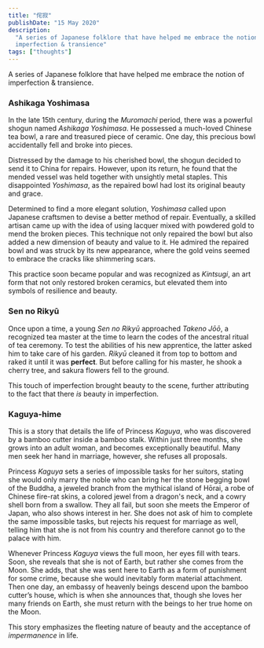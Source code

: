```yaml
---
title: "侘寂"
publishDate: "15 May 2020"
description:
  "A series of Japanese folklore that have helped me embrace the notion of
  imperfection & transience"
tags: ["thoughts"]
---
```


A series of Japanese folklore that have helped me embrace the notion of
imperfection & transience.

### Ashikaga Yoshimasa

In the late 15th century, during the _Muromachi_ period, there was a powerful
shogun named _Ashikaga Yoshimasa_. He possessed a much-loved Chinese tea bowl, a
rare and treasured piece of ceramic. One day, this precious bowl accidentally
fell and broke into pieces.

Distressed by the damage to his cherished bowl, the shogun decided to send it to
China for repairs. However, upon its return, he found that the mended vessel was
held together with unsightly metal staples. This disappointed _Yoshimasa_, as
the repaired bowl had lost its original beauty and grace.

Determined to find a more elegant solution, _Yoshimasa_ called upon Japanese
craftsmen to devise a better method of repair. Eventually, a skilled artisan
came up with the idea of using lacquer mixed with powdered gold to mend the
broken pieces. This technique not only repaired the bowl but also added a new
dimension of beauty and value to it. He admired the repaired bowl and was struck
by its new appearance, where the gold veins seemed to embrace the cracks like
shimmering scars.

This practice soon became popular and was recognized as _Kintsugi_, an art form
that not only restored broken ceramics, but elevated them into symbols of
resilience and beauty.

### Sen no Rikyū

Once upon a time, a young _Sen no Rikyū_ approached _Takeno Jōō_, a recognized
tea master at the time to learn the codes of the ancestral ritual of tea
ceremony. To test the abilities of his new apprentice, the latter asked him to
take care of his garden. _Rikyū_ cleaned it from top to bottom and raked it
until it was **perfect**. But before calling for his master, he shook a cherry
tree, and sakura flowers fell to the ground.

This touch of imperfection brought beauty to the scene, further attributing to
the fact that there _is_ beauty in imperfection.

### Kaguya-hime

This is a story that details the life of Princess _Kaguya_, who was discovered
by a bamboo cutter inside a bamboo stalk. Within just three months, she grows
into an adult woman, and becomes exceptionally beautiful. Many men seek her hand
in marriage, however, she refuses all proposals.

Princess _Kaguya_ sets a series of impossible tasks for her suitors, stating she
would only marry the noble who can bring her the stone begging bowl of the
Buddha, a jeweled branch from the mythical island of Hōrai, a robe of Chinese
fire-rat skins, a colored jewel from a dragon's neck, and a cowry shell born
from a swallow. They all fail, but soon she meets the Emperor of Japan, who also
shows interest in her. She does not ask of him to complete the same impossible
tasks, but rejects his request for marriage as well, telling him that she is not
from his country and therefore cannot go to the palace with him.

Whenever Princess _Kaguya_ views the full moon, her eyes fill with tears. Soon,
she reveals that she is not of Earth, but rather she comes from the Moon. She
adds, that she was sent here to Earth as a form of punishment for some crime,
because she would inevitably form material attachment. Then one day, an embassy
of heavenly beings descend upon the bamboo cutter’s house, which is when she
announces that, though she loves her many friends on Earth, she must return with
the beings to her true home on the Moon.

This story emphasizes the fleeting nature of beauty and the acceptance of
_impermanence_ in life.
